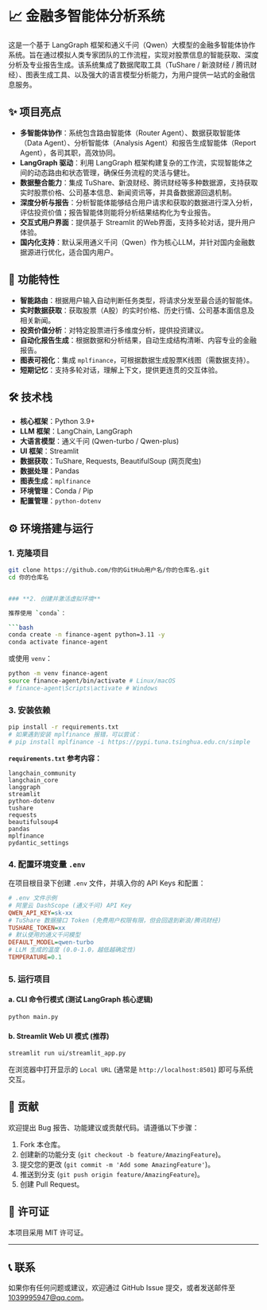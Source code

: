 # 📈 金融多智能体分析系统

这是一个基于 LangGraph 框架和通义千问（Qwen）大模型的金融多智能体协作系统。旨在通过模拟人类专家团队的工作流程，实现对股票信息的智能获取、深度分析及专业报告生成。该系统集成了数据爬取工具（TuShare / 新浪财经 / 腾讯财经）、图表生成工具、以及强大的语言模型分析能力，为用户提供一站式的金融信息服务。

## ✨ **项目亮点**

*   **多智能体协作**：系统包含路由智能体（Router Agent）、数据获取智能体（Data Agent）、分析智能体（Analysis Agent）和报告生成智能体（Report Agent），各司其职，高效协同。
*   **LangGraph 驱动**：利用 LangGraph 框架构建复杂的工作流，实现智能体之间的动态路由和状态管理，确保任务流程的灵活与健壮。
*   **数据整合能力**：集成 TuShare、新浪财经、腾讯财经等多种数据源，支持获取实时股票价格、公司基本信息、新闻资讯等，并具备数据源回退机制。
*   **深度分析与报告**：分析智能体能够结合用户请求和获取的数据进行深入分析，评估投资价值；报告智能体则能将分析结果结构化为专业报告。
*   **交互式用户界面**：提供基于 Streamlit 的Web界面，支持多轮对话，提升用户体验。
*   **国内化支持**：默认采用通义千问（Qwen）作为核心LLM，并针对国内金融数据源进行优化，适合国内用户。

## 🚀 **功能特性**

*   **智能路由**：根据用户输入自动判断任务类型，将请求分发至最合适的智能体。
*   **实时数据获取**：获取股票（A股）的实时价格、历史行情、公司基本面信息及相关新闻。
*   **投资价值分析**：对特定股票进行多维度分析，提供投资建议。
*   **自动化报告生成**：根据数据和分析结果，自动生成结构清晰、内容专业的金融报告。
*   **图表可视化**：集成 `mplfinance`，可根据数据生成股票K线图（需数据支持）。
*   **短期记忆**：支持多轮对话，理解上下文，提供更连贯的交互体验。

## 🛠️ **技术栈**

*   **核心框架**：Python 3.9+
*   **LLM 框架**：LangChain, LangGraph
*   **大语言模型**：通义千问 (Qwen-turbo / Qwen-plus)
*   **UI 框架**：Streamlit
*   **数据获取**：TuShare, Requests, BeautifulSoup (网页爬虫)
*   **数据处理**：Pandas
*   **图表生成**：`mplfinance`
*   **环境管理**：Conda / Pip
*   **配置管理**：`python-dotenv`

## ⚙️ **环境搭建与运行**

### **1. 克隆项目**

```bash
git clone https://github.com/你的GitHub用户名/你的仓库名.git
cd 你的仓库名


### **2. 创建并激活虚拟环境**

推荐使用 `conda`：

```bash
conda create -n finance-agent python=3.11 -y
conda activate finance-agent
```

或使用 `venv`：

```bash
python -m venv finance-agent
source finance-agent/bin/activate # Linux/macOS
# finance-agent\Scripts\activate # Windows
```

### **3. 安装依赖**

```bash
pip install -r requirements.txt
# 如果遇到安装 mplfinance 报错，可以尝试：
# pip install mplfinance -i https://pypi.tuna.tsinghua.edu.cn/simple
```

**`requirements.txt` 参考内容：**

```
langchain_community
langchain_core
langgraph
streamlit
python-dotenv
tushare
requests
beautifulsoup4
pandas
mplfinance
pydantic_settings
```

### **4. 配置环境变量 `.env`**

在项目根目录下创建 `.env` 文件，并填入你的 API Keys 和配置：

```ini
# .env 文件示例
# 阿里云 DashScope (通义千问) API Key
QWEN_API_KEY=sk-xx
# TuShare 数据接口 Token (免费用户权限有限，但会回退到新浪/腾讯财经)
TUSHARE_TOKEN=xx
# 默认使用的通义千问模型
DEFAULT_MODEL=qwen-turbo
# LLM 生成的温度 (0.0-1.0，越低越确定性)
TEMPERATURE=0.1
```

### **5. 运行项目**

#### **a. CLI 命令行模式 (测试 LangGraph 核心逻辑)**

```bash
python main.py
```

#### **b. Streamlit Web UI 模式 (推荐)**

```bash
streamlit run ui/streamlit_app.py
```

在浏览器中打开显示的 `Local URL` (通常是 `http://localhost:8501`) 即可与系统交互。

## 🤝 **贡献**

欢迎提出 Bug 报告、功能建议或贡献代码。请遵循以下步骤：

1. Fork 本仓库。
2. 创建新的功能分支 (`git checkout -b feature/AmazingFeature`)。
3. 提交您的更改 (`git commit -m 'Add some AmazingFeature'`)。
4. 推送到分支 (`git push origin feature/AmazingFeature`)。
5. 创建 Pull Request。

## 📄 **许可证**

本项目采用 MIT 许可证。

------

## 📞 **联系**

如果你有任何问题或建议，欢迎通过 GitHub Issue 提交，或者发送邮件至 1039995947@qq.com。
